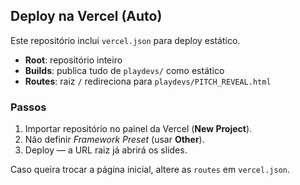 ## Deploy na Vercel (Auto)

Este repositório inclui `vercel.json` para deploy estático.

- **Root**: repositório inteiro
- **Builds**: publica tudo de `playdevs/` como estático
- **Routes**: raiz `/` redireciona para `playdevs/PITCH_REVEAL.html`

### Passos
1. Importar repositório no painel da Vercel (**New Project**).
2. Não definir *Framework Preset* (usar **Other**).
3. Deploy — a URL raiz já abrirá os slides.

Caso queira trocar a página inicial, altere as `routes` em `vercel.json`.
